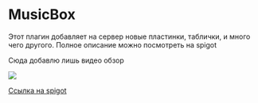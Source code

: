 # MusicBox
Этот плагин добавляет на сервер новые пластинки, таблички, и много чего другого. Полное описание можно посмотреть на spigot

Сюда добавлю лишь видео обзор

[![](http://img.youtube.com/vi/uwygwHRrvkA/0.jpg)](http://www.youtube.com/watch?v=uwygwHRrvkA "")

[Ссылка на spigot](https://www.spigotmc.org/resources/musicbox-music-on-discs.67949/)